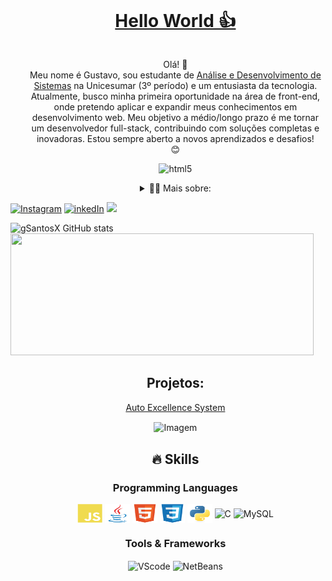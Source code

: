 <!--título-->
<div id="user-content-toc">
  <ul align="center">
    <summary><h1 style="display: inline-block"><u>Hello World 👍</u></h1></summary>
</div>

<!-- Presentation -->
<div id="user-content-toc">
  <ul align="center">
    <p>
    Olá! 👋<br>
    Meu nome é Gustavo, sou estudante de <u>Análise e Desenvolvimento de Sistemas</u> na Unicesumar (3º período) e um entusiasta da tecnologia. Atualmente, busco minha primeira oportunidade na área de front-end,      onde pretendo aplicar e expandir meus conhecimentos em desenvolvimento web. Meu objetivo a médio/longo prazo é me tornar um desenvolvedor full-stack, contribuindo com soluções completas e inovadoras.       Estou sempre aberto a novos aprendizados e desafios!<br>😊
      <p style="align: center">
        <img width="500" height="300" alt="html5" src="https://c.tenor.com/GfSX-u7VGM4AAAAC/coding.gif">
      </p>
    </p>
  </ul>
</div>

<!-- Dropdown -->
<div id="user-content-toc">
  <ul align="center">
    <details>
      <summary>👨‍💻 Mais sobre:</summary>
        <p>
          Tenho 28 anos, resido no Brasil estou estudando inglês, no entanto meu inglês está caominhando para o intermediado, com foco alcançaremos a fluência. Minha experiência (estudos) inclui o uso de             SQL,        Java, HTML5, CSS e JavaScript. Gosto muito de estudar as ferramentas de tecnologia desde as de programação e de desenvolvimento, acredito que meus trabalhos anteriores mesmo que não             relacionados a          area     de TI, me ajudaram a desenvolver habilidades essenciais como criatividade, comunicação, liderança, foco em detalhes e lógica.<br>
          <h3>Interesses pessoais:</h3>
          Sou apaixonado por pesquisar atualidades e coisas novas relacionadas a area. Acredito que esses interesses ampliam minha percepção e me ajudam a encontrar soluções criativas e inovadoras no dia a           dia!<br>
          \o/
        </p>
    </details>
   </ul>
</div>

<!-- Links -->
[![Instagram](https://img.shields.io/badge/Instagram-E4405F?style=for-the-badge&logo=instagram&logoColor=white)](https://www.instagram.com/gusantttos/)
[![inkedIn](https://img.shields.io/badge/LinkedIn-0077B5?style=for-the-badge&logo=linkedin&logoColor=white)](https://www.linkedin.com/in/gustavossantoss/)
<a href = "mailto:ovatsug4212@gmail.com"><img src="https://img.shields.io/badge/Gmail-D14836?style=for-the-badge&logo=gmail&logoColor=white" target="_blank"></a>
    
<!-- GithubStats -->
![gSantosX GitHub stats](https://github-readme-stats.vercel.app/api?username=gSantosX&show_icons=true&theme=gotham)
<img  width="485" height="195em" src="https://github-readme-stats.vercel.app/api/top-langs/?username=gSantosX&layout=compact&langs_count=7&theme=gotham"/>

<!-- Portfolio -->
  <div style="flex-basis: 48%; id="user-content-toc">
     <ul align="center">
        <h2>Projetos: </h2>
           <p>
            <a href="https://github.com/gSantosX/Projeto-OS-Funilaria.git">Auto Excellence System</a><br>
           </p>
     </ul>
  </div>

<!-- GIF -->
<div id="user-content-toc">
  <ul align="center">
    <p style="text-align: center;">
      <img align="center" src="https://media.giphy.com/media/v1.Y2lkPWVjZjA1ZTQ3bWdrcHI5ajgyMG10YWhudHB6dHExcGYzNDNzYjZhdmhpNGR6ZHpyOSZlcD12MV9naWZzX3NlYXJjaCZjdD1n/1C8bHHJturSx2/giphy.gif" alt="Imagem">
    </p>
  </ul>
</div>
<!-- Skills: Programming Languages -->
  <div style="flex-basis: 48%; id="user-content-toc">
     <ul align="center">
        <h2>🔥 Skills</h2>
        <h3>Programming Languages</h3>
        <img align="center" alt="Js" height="30" width="40" src="https://raw.githubusercontent.com/devicons/devicon/master/icons/javascript/javascript-plain.svg">
        <img align="center" alt="Java" height="30" width="40" src="https://raw.githubusercontent.com/devicons/devicon/master/icons/java/java-original.svg">
        <img align="center" alt="HTML" height="30" width="40" src="https://raw.githubusercontent.com/devicons/devicon/master/icons/html5/html5-original.svg">
        <img align="center" alt="CSS" height="30" width="40" src="https://raw.githubusercontent.com/devicons/devicon/master/icons/css3/css3-original.svg">
        <img align="center" alt="Python" height="30" width="40" src="https://raw.githubusercontent.com/devicons/devicon/master/icons/python/python-original.svg">
        <img align="center" alt="C" height="30" width="40" src="https://cdn.jsdelivr.net/gh/devicons/devicon/icons/c/c-original.svg">
        <img align="center" alt="MySQL" height="30" width="40" src="https://upload.wikimedia.org/wikipedia/commons/thumb/b/b2/Database-mysql.svg/500px-Database-mysql.svg.png?20220815123837">
     </ul>
  </div>
  
  <!-- Skills: Tools & Frameworks -->
  <div style="flex-basis: 48%; justify-content: center; id="user-content-toc"">
    <ul align="center">
      <h3>Tools & Frameworks</h3>
      <img align="center" alt="VScode" height="30" width="40" src="https://cdn.jsdelivr.net/gh/devicons/devicon/icons/vscode/vscode-original.svg">
      <img align="center" alt="NetBeans" height="30" width="40" src="https://netbeans.apache.org/_/images/apache-netbeans.svg">
    </ul>
  </div>
